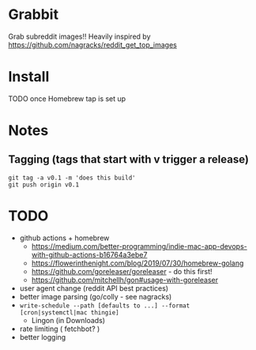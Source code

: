 # Grabbit

Grab subreddit images!! Heavily inspired by https://github.com/nagracks/reddit_get_top_images

# Install

TODO once Homebrew tap is set up

# Notes

## Tagging (tags that start with v trigger a release)

```
git tag -a v0.1 -m 'does this build'
git push origin v0.1
```

# TODO

- github actions + homebrew
  - https://medium.com/better-programming/indie-mac-app-devops-with-github-actions-b16764a3ebe7
  - https://flowerinthenight.com/blog/2019/07/30/homebrew-golang
  - https://github.com/goreleaser/goreleaser - do this first!
  - https://github.com/mitchellh/gon#usage-with-goreleaser
- user agent change (reddit API best practices)
- better image parsing (go/colly - see nagracks)
- `write-schedule --path [defaults to ...] --format [cron|systemctl|mac thingie]`
  - Lingon (in Downloads)
- rate limiting ( fetchbot? )
- better logging

